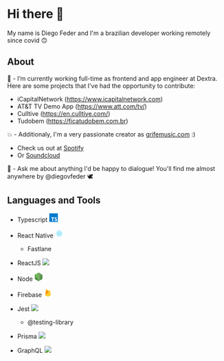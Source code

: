 # Hi there 👋

My name is Diego Feder and I'm a brazilian developer working remotely since covid 🙃

## About

👯 - I’m currently working full-time as frontend and app engineer at Dextra. Here are some projects that I've had the opportunity to contribute:
  - iCapitalNetwork (https://www.icapitalnetwork.com)
  - AT&T TV Demo App (https://www.att.com/tv/)
  - Culltive (https://en.culltive.com/)
  - Tudobem (https://ficatudobem.com.br)

💥 - Additionaly, I'm a very passionate creator as [grifemusic.com](https://grifemusic.com/) :)
  - Check us out at [Spotify](https://open.spotify.com/artist/0peVkBhumiuUyxMqc9EGUR)
  - Or [Soundcloud](https://soundcloud.com/grifemusic)

💬 - Ask me about anything I'd be happy to dialogue! You'll find me almost anywhere by @diegovfeder :dove:

## Languages and Tools

- Typescript
<code><img height="20" src="https://raw.githubusercontent.com/github/explore/80688e429a7d4ef2fca1e82350fe8e3517d3494d/topics/typescript/typescript.png"></code>

- React Native
<code><img height="20" src="https://raw.githubusercontent.com/github/explore/80688e429a7d4ef2fca1e82350fe8e3517d3494d/topics/react-native/react-native.png"></code>
  - Fastlane

- ReactJS
<code><img height="20" src="https://upload.wikimedia.org/wikipedia/commons/thumb/a/a7/React-icon.svg/1200px-React-icon.svg.png"></code>

- Node
<code><img height="20" src="https://raw.githubusercontent.com/github/explore/80688e429a7d4ef2fca1e82350fe8e3517d3494d/topics/nodejs/nodejs.png"></code>

- Firebase
<code><img height="20" src="https://raw.githubusercontent.com/github/explore/80688e429a7d4ef2fca1e82350fe8e3517d3494d/topics/firebase/firebase.png"></code>

- Jest
<code><img height="20" src="https://cdn.auth0.com/blog/testing-react-with-jest/logo.png"></code>
  - @testing-library

- Prisma
<code><img height="20" src="https://images.tute.io/tute/topic/prisma.png"></code>

- GraphQL
<code><img height="20" src="https://graphql.org/img/logo.svg"></code>


<!--
**diegovfeder/diegovfeder** is a ✨ _special_ ✨ repository because its `README.md` (this file) appears on your GitHub profile.
-->
